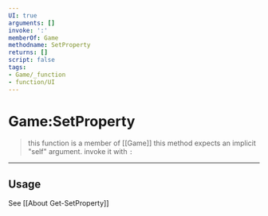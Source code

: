 ```yaml
---
UI: true
arguments: []
invoke: ':'
memberOf: Game
methodname: SetProperty
returns: []
script: false
tags:
- Game/_function
- function/UI
---
```

# Game:SetProperty
> this function is a member of [[Game]]
> this method expects an implicit "self" argument. invoke it with `:`
-----
## Usage
See [[About Get-SetProperty]]

